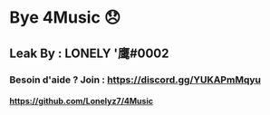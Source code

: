 # Bye 4Music :disappointed:
## Leak By : LONELY '鹰#0002
### Besoin d'aide ? Join : https://discord.gg/YUKAPmMqyu
#### https://github.com/Lonelyz7/4Music
